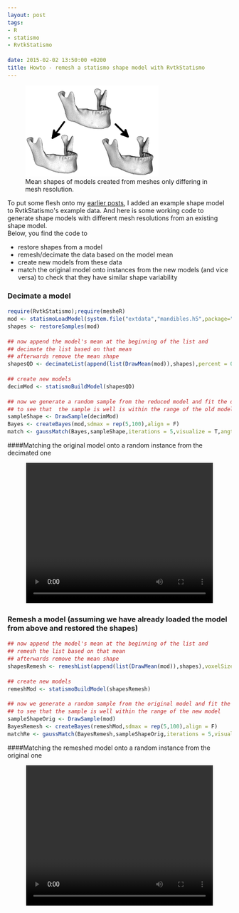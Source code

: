 ```yaml
---
layout: post
tags: 
- R 
- statismo
- RvtkStatismo

date: 2015-02-02 13:50:00 +0200
title: Howto - remesh a statismo shape model with RvtkStatismo
---
```

<figure class="right">
    <img rel="zoom" src="/resources/images/decimod1.png" alt="origstate" width="300" >
 <figcaption>Mean shapes of models created from meshes only differing in mesh resolution.</figcaption>
</figure> 

To put some flesh onto my [earlier posts](/2015/01/30/remeshList/), I added an example shape model to RvtkStatismo's example data. And here is some working code to generate shape models with different mesh resolutions from an existing shape model. 
</br>Below, you find the code to 
 
 * restore shapes from a model
 * remesh/decimate the data based on the model mean
 * create new models from these data
 * match the original model onto instances from the new models (and vice versa) to check that they have similar shape variability
 
### Decimate a model

```r
require(RvtkStatismo);require(mesheR)
mod <- statismoLoadModel(system.file("extdata","mandibles.h5",package="RvtkStatismo"))
shapes <- restoreSamples(mod)

## now append the model's mean at the beginning of the list and
## decimate the list based on that mean
## afterwards remove the mean shape
shapesQD <- decimateList(append(list(DrawMean(mod)),shapes),percent = 0.4)[-1]

## create new models
decimMod <- statismoBuildModel(shapesQD)

## now we generate a random sample from the reduced model and fit the original model
## to see that  the sample is well is within the range of the old model
sampleShape <- DrawSample(decimMod)
Bayes <- createBayes(mod,sdmax = rep(5,100),align = F)
match <- gaussMatch(Bayes,sampleShape,iterations = 5,visualize = T,angtol = pi/2)

```
####Matching the original model onto a random instance from the decimated one
<center>
<video width="420" height="315" controls> <source src="/resources/videos/decimod.webm" frameborder="0" allowfullscreen> </video>
</center>


### Remesh a model (assuming we have already loaded the model from above and restored the shapes)

```r
## now append the model's mean at the beginning of the list and
## remesh the list based on that mean
## afterwards remove the mean shape
shapesRemesh <- remeshList(append(list(DrawMean(mod)),shapes),voxelSize = 1)[-1]

## create new models
remeshMod <- statismoBuildModel(shapesRemesh)

## now we generate a random sample from the original model and fit the remeshed model
## to see that the sample is well within the range of the new model
sampleShapeOrig <- DrawSample(mod)
BayesRemesh <- createBayes(remeshMod,sdmax = rep(5,100),align = F)
matchRe <- gaussMatch(BayesRemesh,sampleShapeOrig,iterations = 5,visualize = T,angtol = pi/2)


```

####Matching the remeshed model onto a random instance from the original one
<center>
<video width="420" height="315" controls> <source src="/resources/videos/remesh.webm" frameborder="0" allowfullscreen> </video>
</center>
